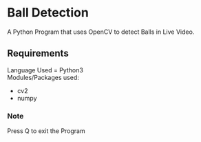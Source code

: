 # Ball Detection
A Python Program that uses OpenCV to detect Balls in Live Video.

## Requirements
Language Used = Python3<br />
Modules/Packages used:
* cv2
* numpy

### Note
Press Q to exit the Program